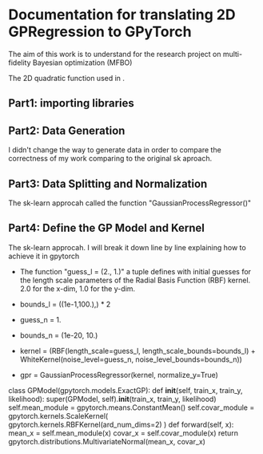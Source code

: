 # Documentation for translating 2D GPRegression to GPyTorch

The aim of this work is to understand  for the research project on multi-fidelity Bayesian optimization (MFBO)

The 2D quadratic function used in . 

## Part1: importing libraries

## Part2: Data Generation

I didn't change the way to generate data in order to compare the correctness of my work comparing to the original sk aproach. 

## Part3: Data Splitting and Normalization

The sk-learn approcah called the function "GaussianProcessRegressor()"


## Part4: Define the GP Model and Kernel

The sk-learn approcah. I will break it down line by line explaining how to achieve it in gpytorch

- The function "guess_l = (2., 1.)" a tuple defines with initial guesses for the length scale parameters of the Radial Basis Function (RBF) kernel. 2.0 for the x-dim, 1.0 for the y-dim.




- bounds_l = ((1e-1,100.),) * 2

- guess_n = 1.

- bounds_n = (1e-20, 10.)

- kernel = (RBF(length_scale=guess_l, length_scale_bounds=bounds_l) + WhiteKernel(noise_level=guess_n, noise_level_bounds=bounds_n))

- gpr = GaussianProcessRegressor(kernel, normalize_y=True)

class GPModel(gpytorch.models.ExactGP):
    def __init__(self, train_x, train_y, likelihood):
        super(GPModel, self).__init__(train_x, train_y, likelihood)
        self.mean_module = gpytorch.means.ConstantMean()
        self.covar_module = gpytorch.kernels.ScaleKernel(
            gpytorch.kernels.RBFKernel(ard_num_dims=2)
        )
    def forward(self, x):
        mean_x = self.mean_module(x)
        covar_x = self.covar_module(x)
        return gpytorch.distributions.MultivariateNormal(mean_x, covar_x)